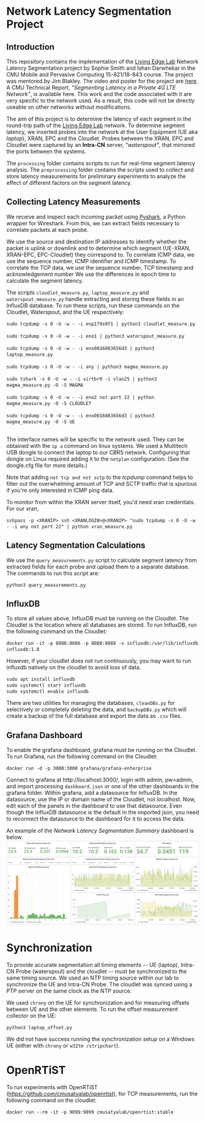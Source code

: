 

# Network Latency Segmentation Project

## Introduction
This repository contains the implementation of the  [Living Edge Lab](https://www.cmu.edu/scs/edgecomputing/index.html)  Network Latency Segmentation project by Sophie Smith and Ishan Darwhekar in the CMU Mobile and Pervasive Computing 15-821/18-843 course. The project was mentored by Jim Blakley. The video and poster for the project are [here](https://www.cs.cmu.edu/~15-821/archive/#2021). A CMU Technical Report, *"Segmenting Latency in a Private 4G LTE Network"*, is available here<link when published>. This work and the code associated with it are very specific to the network used. As a result, this code will not be directly useable on other networks without modifications.

The aim of this project is to determine the latency of each segment in the round-trip path of the [Living Edge Lab](https://www.cmu.edu/scs/edgecomputing/index.html) network. To determine segment latency, we inserted probes into the network at the User Equipment (UE aka *laptop*), XRAN, EPC and the Cloudlet. Probes between the XRAN, EPC and Cloudlet were captured by an **Intra-CN** server, *"waterspout"*, that mirrored the ports between the systems.

The `processing` folder contains scripts to run for real-time segment latency analysis. The `preprocessing` folder contains the scripts used to collect and store latency measurements for preliminary experiments to analyze the effect of different factors on the segment latency. 

## Collecting Latency Measurements
We receive and inspect each incoming packet using [Pyshark](https://github.com/KimiNewt/pyshark), a Python wrapper for Wireshark. From this, we can extract fields necessary to correlate packets at each probe. 

We use the source and destination IP addresses to identify whether the packet is uplink or downlink and to determine which segment (UE-XRAN, XRAN-EPC, EPC-Cloudlet) they correspond to. To correlate ICMP data, we use the sequence number, ICMP identifier and ICMP timestamp. To correlate the TCP data, we use the sequence number, TCP timestamp and acknowledgement number We use the differences in epoch time to calculate the segment latency. 

The scripts `cloudlet_measure.py`, `laptop_measure.py` and `waterspout_measure.py` handle extracting and storing these fields in an InfluxDB database. To run these scripts, run these commands on the Cloudlet, Waterspout, and the UE respectively:

```
sudo tcpdump -s 0 -U -w - -i enp179s0f1 | python3 cloudlet_measure.py

sudo tcpdump -s 0 -U -w - -i eno1 | python3 waterspout_measure.py

sudo tcpdump -s 0 -U -w - -i enx0016083656d3 | python3 laptop_measure.py

sudo tcpdump -s 0 -U -w - -i any | python3 magma_measure.py

sudo tshark -s 0 -U -w - -i virtbr0 -i vlan25 | python3 magma_measure.py -O -S MAGMA

sudo tcpdump -s 0 -U -w - -i eno2 not port 22 | python magma_measure.py -O -S CLOUDLET

sudo tcpdump -s 0 -U -w - -i enx0016083656d3 | python3 magma_measure.py -O -S UE


```

The interface names will be specific to the network used. They can be obtained with the `ip a` command on linux systems. We used a Multitech USB dongle to connect the laptop to our CBRS network. Configuring that dongle on Linux required adding it to the `netplan` configuration. (See the dongle.cfg file for more details.)

Note that adding ```not tcp and not sctp``` to the *tcpdump* command helps to filter out the overwhelming amount of  TCP and SCTP traffic that is spurious if you're only interested in ICMP ping data.

To monitor from within the XRAN server itself, you'd need xran credentials. For our xran,

```
sshpass -p <XRANIP> ssh <XRANLOGIN>@<XRANIP> "sudo tcpdump -s 0 -U -w - -i any not port 22" | python xran_measure.py
```

## Latency Segmentation Calculations
We use the `query_measurements.py` script to calculate segment latency from extracted fields for each probe and upload them to a separate database. The commands to run this script are: 

```
python3 query_measurements.py 
```

## InfluxDB

To store all values above, InfluxDB must be running on the Cloudlet. The Cloudlet is the location where all databases are stored. To run InfluxDB, run the following command on the Cloudlet:

```
docker run -it -p 8086:8086 -p 8088:8088 -v influxdb:/var/lib/influxdb influxdb:1.8
```

However, if your cloudlet does not run continuously, you may want to run influxdb natively on the cloudlet to avoid loss of data.

```
sudo apt install influxdb
sudo systemctl start influxdb
sudo systemctl enable influxdb
```
There are two utilities for managing the databases, `cleanDBs.py` for selectively or completely deleting the data, and `backupDBs.py` which will create a backup of the full database and export the data as `.csv` files.

## Grafana Dashboard
To enable the grafana dashboard, grafana must be running on the Cloudlet. To run Grafana, run the following command on the Cloudlet:

```
docker run -d -p 3000:3000 grafana/grafana-enterprise
```
Connect to grafana at http://localhost:3000/, login with admin, pw=admin, and import processing `dashboard.json` or one of the other dashboards in the grafana folder. Within grafana, add a datasource for InfluxDB. In the datasource, use the IP or domain name of the Cloudlet, not *localhost*. Now, edit each of the panels in the dashboard to use that datasource. Even though the InfluxDB datasource is the default in the imported json, you need to reconnect the datasource to the dashboard for it to access the data.

An example of the *Network Latency Segmentation Summary* dashboard is below.
![dashboard](grafana/DashboardScreenshot.png)

# Synchronization
To provide accurate segmentation all timing elements -- UE (laptop), Intra-CN Probe (waterspout) and the cloudlet -- must be synchronized to the same timing source. We used an NTP timing source within our lab to synchronize the UE and Intra-CN Probe. The cloudlet was synced using a PTP server on the same clock as the NTP source.

We used `chrony` on the UE for synchronization and for measuring offsets between UE and the other elements. To run the offset measurement collector on the UE:
``` 
python3 laptop_offset.py
```

We did not have success running the synchronization setup on a Windows UE (either with `chrony` or `w32tm /stripchart`). 

# OpenRTiST

To run experiments with OpenRTiST (https://github.com/cmusatyalab/openrtist), for TCP measurements, run the following command on the cloudlet:

```
docker run --rm -it -p 9099:9099 cmusatyalab/openrtist:stable
```
